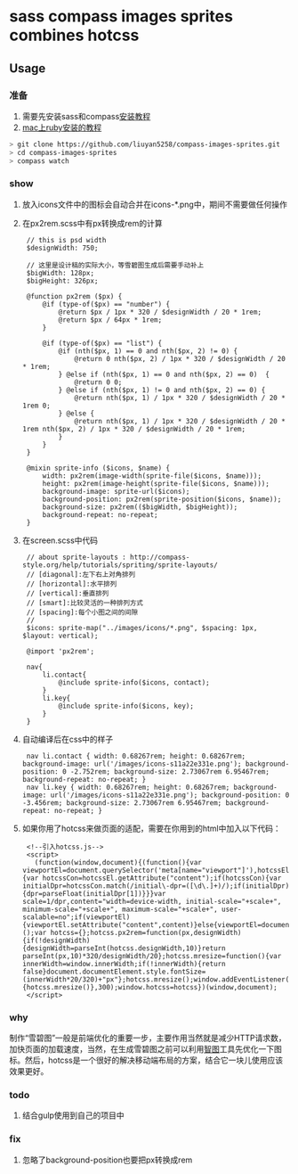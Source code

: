 # sass compass images sprites combines hotcss

## Usage  

### 准备
1. 需要先安装sass和compass[安装教程](http://www.w3cplus.com/sassguide/install.html)
2. [mac上ruby安装的教程](http://itcourses.cs.unh.edu/assets/docs/704/reports/fall11/Ruby%20on%20Rails%20Tutorial%20-%20Eric%20Callan.pdf)

```bash
> git clone https://github.com/liuyan5258/compass-images-sprites.git
> cd compass-images-sprites
> compass watch
```  

### show
1. 放入icons文件中的图标会自动合并在icons-*.png中，期间不需要做任何操作
2. 在px2rem.scss中有px转换成rem的计算
	
		// this is psd width
		$designWidth: 750;

		// 这里是设计稿的实际大小，等雪碧图生成后需要手动补上
		$bigWidth: 128px;
		$bigHeight: 326px;

		@function px2rem ($px) {
			@if (type-of($px) == "number") {
				@return $px / 1px * 320 / $designWidth / 20 * 1rem;
				@return $px / 64px * 1rem;
			}
			
			@if (type-of($px) == "list") {
		  		@if (nth($px, 1) == 0 and nth($px, 2) != 0) {
		    		@return 0 nth($px, 2) / 1px * 320 / $designWidth / 20 * 1rem;
		  		} @else if (nth($px, 1) == 0 and nth($px, 2) == 0)  {
		    		@return 0 0;
		  		} @else if (nth($px, 1) != 0 and nth($px, 2) == 0) {
		    		@return nth($px, 1) / 1px * 320 / $designWidth / 20 * 1rem 0;
		  		} @else {
		    		@return nth($px, 1) / 1px * 320 / $designWidth / 20 * 1rem nth($px, 2) / 1px * 320 / $designWidth / 20 * 1rem;
		  		}
			}
		}

		@mixin sprite-info ($icons, $name) {
			width: px2rem(image-width(sprite-file($icons, $name)));
			height: px2rem(image-height(sprite-file($icons, $name)));
			background-image: sprite-url($icons);
			background-position: px2rem(sprite-position($icons, $name));
			background-size: px2rem(($bigWidth, $bigHeight));
			background-repeat: no-repeat;
		}

3. 在screen.scss中代码

		// about sprite-layouts : http://compass-style.org/help/tutorials/spriting/sprite-layouts/
		// [diagonal]:左下右上对角排列
		// [horizontal]:水平排列
		// [vertical]:垂直排列
		// [smart]:比较灵活的一种排列方式
		// [spacing]:每个小图之间的间隙
		// 
		$icons: sprite-map("../images/icons/*.png", $spacing: 1px, $layout: vertical);

		@import 'px2rem';

		nav{
			li.contact{
				@include sprite-info($icons, contact);
			}
			li.key{
				@include sprite-info($icons, key);
			}
		}

4. 自动编译后在css中的样子

		nav li.contact { width: 0.68267rem; height: 0.68267rem; background-image: url('/images/icons-s11a22e331e.png'); background-position: 0 -2.752rem; background-size: 2.73067rem 6.95467rem; background-repeat: no-repeat; }
		nav li.key { width: 0.68267rem; height: 0.68267rem; background-image: url('/images/icons-s11a22e331e.png'); background-position: 0 -3.456rem; background-size: 2.73067rem 6.95467rem; background-repeat: no-repeat; }


5. 如果你用了hotcss来做页面的适配，需要在你用到的html中加入以下代码：

		<!--引入hotcss.js-->
		<script>
		  (function(window,document){(function(){var viewportEl=document.querySelector('meta[name="viewport"]'),hotcssEl=document.querySelector('meta[name="hotcss"]'),dpr=window.devicePixelRatio||1;if(hotcssEl){var hotcssCon=hotcssEl.getAttribute("content");if(hotcssCon){var initialDpr=hotcssCon.match(/initial\-dpr=([\d\.]+)/);if(initialDpr){dpr=parseFloat(initialDpr[1])}}}var scale=1/dpr,content="width=device-width, initial-scale="+scale+", minimum-scale="+scale+", maximum-scale="+scale+", user-scalable=no";if(viewportEl){viewportEl.setAttribute("content",content)}else{viewportEl=document.createElement("meta");viewportEl.setAttribute("name","viewport");viewportEl.setAttribute("content",content);document.head.appendChild(viewportEl)}})();var hotcss={};hotcss.px2rem=function(px,designWidth){if(!designWidth){designWidth=parseInt(hotcss.designWidth,10)}return parseInt(px,10)*320/designWidth/20};hotcss.mresize=function(){var innerWidth=window.innerWidth;if(!innerWidth){return false}document.documentElement.style.fontSize=(innerWidth*20/320)+"px"};hotcss.mresize();window.addEventListener("resize",hotcss.mresize,false);window.addEventListener("load",hotcss.mresize,false);setTimeout(function(){hotcss.mresize()},300);window.hotcss=hotcss})(window,document);
		</script>

### why
制作“雪碧图”一般是前端优化的重要一步，主要作用当然就是减少HTTP请求数，加快页面的加载速度，当然，在生成雪碧图之前可以利用[智图](http://zhitu.isux.us/)工具先优化一下图标。然后，hotcss是一个很好的解决移动端布局的方案，结合它一块儿使用应该效果更好。


### todo
1. 结合gulp使用到自己的项目中

### fix
1. 忽略了background-position也要把px转换成rem



